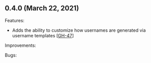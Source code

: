 ## 0.4.0 (March 22, 2021)

Features:
* Adds the ability to customize how usernames are generated via username templates [[GH-47](https://github.com/hashicorp/vault-plugin-database-oracle/pull/47)]

Improvements:

Bugs:

